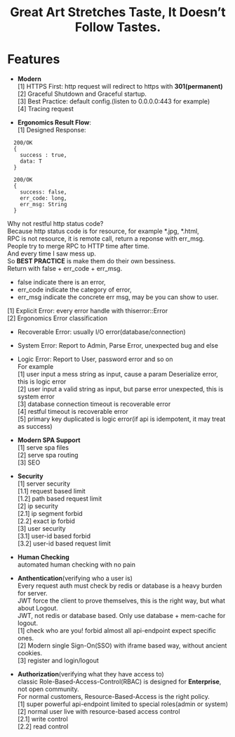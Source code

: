 <div align='center'> <h1>Great Art Stretches Taste, It Doesn’t Follow Tastes.</h1></div>


# Features

- **Modern**  
[1] HTTPS First: http request will redirect to https with **301(permanent)**  
[2] Graceful Shutdown and Graceful startup.  
[3] Best Practice: default config.(listen to 0.0.0.0:443 for example)  
[4] Tracing request

- **Ergonomics Result Flow**:  
[1] Designed Response: 
``` 
  200/OK
  {
    success : true,
    data: T
  }
  
  200/OK 
  {
    success: false,
    err_code: long,
    err_msg: String
  }
```
Why not restful http status code?  
Because http status code is for resource, for example *.jpg, *.html,  
RPC is not resource, it is remote call, return a reponse with err_msg.  
People try to merge RPC to HTTP time after time.  
And every time I saw mess up.  
So **BEST PRACTICE** is make them do their own bessiness.  
Return with false + err_code + err_msg.  
- false indicate there is an error,  
- err_code indicate the category of error,  
- err_msg indicate the concrete err msg, may be you can show to user.  

[1] Explicit Error: every error handle with thiserror::Error  
[2] Ergonomics Error classification  
  -  Recoverable Error: usually I/O error(database/connection)  
  -  System Error: Report to Admin, Parse Error, unexpected bug and else  
  -  Logic Error: Report to User, password error and so on  
For example  
[1] user input a mess string as input, cause a param Deserialize error, this is logic error    
[2] user input a valid string as input, but parse error unexpected, this is system error  
[3] database connection timeout is recoverable error  
[4] restful timeout is recoverable error  
[5] primary key duplicated is logic error(if api is idempotent, it may treat as success)


- **Modern SPA Support**  
[1] serve spa files  
[2] serve spa routing  
[3] SEO  

- **Security**  
[1] server security  
[1.1] request based limit  
[1.2] path based request limit  
[2] ip security  
[2.1] ip segment forbid  
[2.2] exact ip forbid  
[3] user security  
[3.1] user-id based forbid  
[3.2] user-id based request limit  

- **Human Checking**  
automated human checking with no pain  

- **Anthentication**(verifying who a user is)    
Every request auth must check by redis or database is a heavy burden for server.  
JWT force the client to prove themselves, this is the right way, but what about Logout.  
JWT, not redis or database based. Only use database + mem-cache for logout.  
[1] check who are you! forbid almost all api-endpoint expect specific ones.    
[2] Modern single Sign-On(SSO) with iframe based way, without ancient cookies.    
[3] register and login/logout    

- **Authorization**(verifying what they have access to)    
classic Role-Based-Access-Control(RBAC) is designed for **Enterprise**, not open community.  
For normal customers, Resource-Based-Access is the right policy.  
[1] super powerful api-endpoint limited to special roles(admin or system)    
[2] normal user live with resource-based access control  
[2.1] write control   
[2.2] read control  

